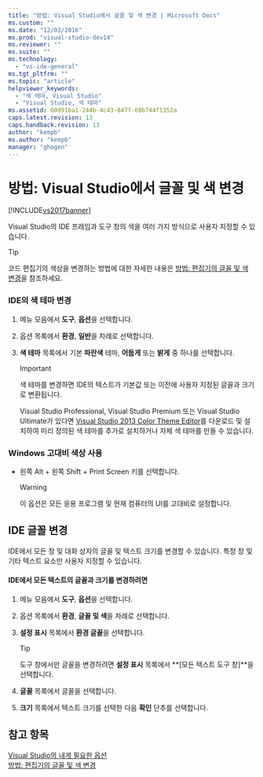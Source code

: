 ```yaml
---
title: "방법: Visual Studio에서 글꼴 및 색 변경 | Microsoft Docs"
ms.custom: ""
ms.date: "12/03/2016"
ms.prod: "visual-studio-dev14"
ms.reviewer: ""
ms.suite: ""
ms.technology: 
  - "vs-ide-general"
ms.tgt_pltfrm: ""
ms.topic: "article"
helpviewer_keywords: 
  - "색 테마, Visual Studio"
  - "Visual Studio, 색 테마"
ms.assetid: 60d91ba1-244b-4c43-847f-60b744f1352a
caps.latest.revision: 13
caps.handback.revision: 13
author: "kempb"
ms.author: "kempb"
manager: "ghogen"
---
```

# 방법: Visual Studio에서 글꼴 및 색 변경
[!INCLUDE[vs2017banner](../code-quality/includes/vs2017banner.md)]

Visual Studio의 IDE 프레임과 도구 창의 색을 여러 가지 방식으로 사용자 지정할 수 있습니다.  
  
> [!TIP]
>  코드 편집기의 색상을 변경하는 방법에 대한 자세한 내용은 [방법: 편집기의 글꼴 및 색 변경](../ide/reference/how-to-change-fonts-and-colors-in-the-editor.md)을 참조하세요.  
  
### IDE의 색 테마 변경  
  
1.  메뉴 모음에서 **도구**, **옵션**을 선택합니다.  
  
2.  옵션 목록에서 **환경**, **일반**을 차례로 선택합니다.  
  
3.  **색 테마** 목록에서 기본 **파란색** 테마, **어둡게** 또는 **밝게** 중 하나를 선택합니다.  
  
    > [!IMPORTANT]
    >  색 테마를 변경하면 IDE의 텍스트가 기본값 또는 이전에 사용자 지정된 글꼴과 크기로 변환됩니다.  
    >   
    >  Visual Studio Professional, Visual Studio Premium 또는 Visual Studio Ultimate가 있다면 [Visual Studio 2013 Color Theme Editor](http://visualstudiogallery.msdn.microsoft.com/9e08e5d3-6eb4-4e73-a045-6ea2a5cbdabe)를 다운로드 및 설치하여 미리 정의된 색 테마를 추가로 설치하거나 자체 색 테마를 만들 수 있습니다.  
  
### Windows 고대비 색상 사용  
  
-   왼쪽 Alt \+ 왼쪽 Shift \+ Print Screen 키를 선택합니다.  
  
    > [!WARNING]
    >  이 옵션은 모든 응용 프로그램 및 현재 컴퓨터의 UI를 고대비로 설정합니다.  
  
## IDE 글꼴 변경  
 IDE에서 모든 창 및 대화 상자의 글꼴 및 텍스트 크기를 변경할 수 있습니다.  특정 창 및 기타 텍스트 요소만 사용자 지정할 수 있습니다.  
  
#### IDE에서 모든 텍스트의 글꼴과 크기를 변경하려면  
  
1.  메뉴 모음에서 **도구**, **옵션**을 선택합니다.  
  
2.  옵션 목록에서 **환경**, **글꼴 및 색**을 차례로 선택합니다.  
  
3.  **설정 표시** 목록에서 **환경 글꼴**을 선택합니다.  
  
    > [!TIP]
    >  도구 창에서만 글꼴을 변경하려면 **설정 표시** 목록에서 **\[모든 텍스트 도구 창\]**을 선택합니다.  
  
4.  **글꼴** 목록에서 글꼴을 선택합니다.  
  
5.  **크기** 목록에서 텍스트 크기를 선택한 다음 **확인** 단추를 선택합니다.  
  
## 참고 항목  
 [Visual Studio의 내게 필요한 옵션](../ide/reference/accessibility-features-of-visual-studio.md)   
 [방법: 편집기의 글꼴 및 색 변경](../ide/reference/how-to-change-fonts-and-colors-in-the-editor.md)